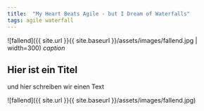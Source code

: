 ```yaml
---
title:  "My Heart Beats Agile - but I Dream of Waterfalls"
tags: agile waterfall
---
```


![fallend]({{ site.url }}{{ site.baseurl }}/assets/images/fallend.jpg | width=300)
*caption* 

## Hier ist ein Titel 
und hier schreiben wir einen Text 

![fallend]({{ site.url }}{{ site.baseurl }}/assets/images/fallend.jpg)
